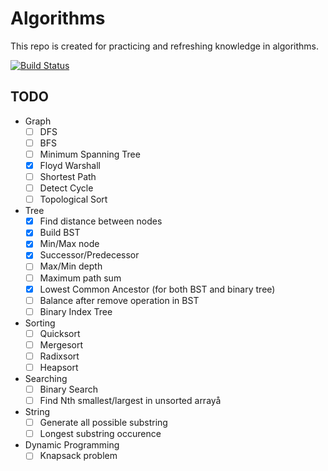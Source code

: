 # Algorithms

This repo is created for practicing and refreshing knowledge in algorithms.

[![Build Status](https://travis-ci.org/onurbaysan/Algorithms.svg?branch=master)](https://travis-ci.org/onurbaysan/Algorithms)

TODO
------
* Graph
	- [ ] DFS
	- [ ] BFS
	- [ ] Minimum Spanning Tree
	- [x] Floyd Warshall
	- [ ] Shortest Path
	- [ ] Detect Cycle
	- [ ] Topological Sort
* Tree
	- [x] Find distance between nodes
	- [x] Build BST
	- [x] Min/Max node
	- [x] Successor/Predecessor
	- [ ] Max/Min depth
	- [ ] Maximum path sum
	- [x] Lowest Common Ancestor (for both BST and binary tree)
	- [ ] Balance after remove operation in BST
	- [ ] Binary Index Tree
* Sorting
	- [ ] Quicksort
	- [ ] Mergesort
	- [ ] Radixsort
	- [ ] Heapsort
* Searching
	- [ ] Binary Search
	- [ ] Find Nth smallest/largest in unsorted arrayå
* String
	- [ ] Generate all possible substring
	- [ ] Longest substring occurence
* Dynamic Programming
 	- [ ] Knapsack problem
